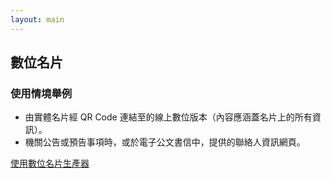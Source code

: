 ```yaml
---
layout: main
---
```


## 數位名片

### 使用情境舉例

- 由實體名片經 QR Code 連結至的線上數位版本（內容應涵蓋名片上的所有資訊）。
- 機關公告或預告事項時，或於電子公文書信中，提供的聯絡人資訊網頁。

[使用數位名片生產器](/pages/digital-info/digital-info.html)
